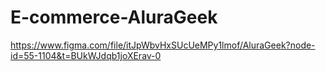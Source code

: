 # E-commerce-AluraGeek

https://www.figma.com/file/itJpWbvHxSUcUeMPy1lmof/AluraGeek?node-id=55-1104&t=BUkWJdqb1joXErav-0
